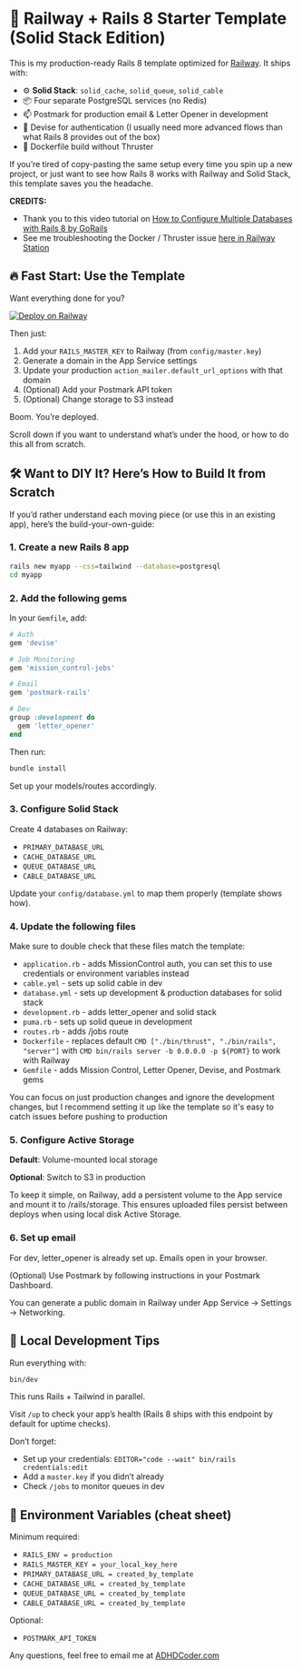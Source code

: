 # 🚂 Railway + Rails 8 Starter Template (Solid Stack Edition)

This is my production-ready Rails 8 template optimized for [Railway](https://railway.app). It ships with:

* ⚙️ **Solid Stack**: `solid_cache`, `solid_queue`, `solid_cable`
* 📦 Four separate PostgreSQL services (no Redis)
* 📫 Postmark for production email & Letter Opener in development
* 🔐 Devise for authentication (I usually need more advanced flows than what Rails 8 provides out of the box)
* 🐳 Dockerfile build without Thruster

If you’re tired of copy-pasting the same setup every time you spin up a new project, or just want to see how Rails 8 works with Railway and Solid Stack, this template saves you the headache.

**CREDITS:**
* Thank you to this video tutorial on [How to Configure Multiple Databases with Rails 8 by GoRails](https://youtu.be/aOsffm22T8I?si=wU3Le7Yr11ElfZ4I)
* See me troubleshooting the Docker / Thruster issue [here in Railway Station](https://station.railway.com/questions/rails-8-app-successful-deploy-but-contai-28123617)


## 🔥 Fast Start: Use the Template

Want everything done for you?

[![Deploy on Railway](https://railway.com/button.svg)](https://railway.com/deploy/z3hsm9?referralCode=oePuom)

Then just:

1. Add your `RAILS_MASTER_KEY` to Railway (from `config/master.key`)
2. Generate a domain in the App Service settings
3. Update your production `action_mailer.default_url_options` with that domain
4. (Optional) Add your Postmark API token
5. (Optional) Change storage to S3 instead

Boom. You’re deployed.

Scroll down if you want to understand what’s under the hood, or how to do this all from scratch.


## 🛠 Want to DIY It? Here’s How to Build It from Scratch

If you’d rather understand each moving piece (or use this in an existing app), here’s the build-your-own-guide:

### 1. Create a new Rails 8 app

```bash
rails new myapp --css=tailwind --database=postgresql
cd myapp
```

### 2. Add the following gems

In your `Gemfile`, add:

```ruby
# Auth
gem 'devise'

# Job Monitoring
gem 'mission_control-jobs'

# Email
gem 'postmark-rails'

# Dev
group :development do
  gem 'letter_opener'
end
```

Then run:

```bash
bundle install
```

Set up your models/routes accordingly.

### 3. Configure Solid Stack

Create 4 databases on Railway:

* `PRIMARY_DATABASE_URL`
* `CACHE_DATABASE_URL`
* `QUEUE_DATABASE_URL`
* `CABLE_DATABASE_URL`

Update your `config/database.yml` to map them properly (template shows how).

### 4. Update the following files

Make sure to double check that these files match the template: 

* `application.rb` - adds MissionControl auth, you can set this to use credentials or environment variables instead
* `cable.yml` - sets up solid cable in dev
* `database.yml` - sets up development & production databases for solid stack
* `development.rb` - adds letter_opener and solid stack
* `puma.rb` - sets up solid queue in development
* `routes.rb` - adds /jobs route
* `Dockerfile` - replaces default `CMD ["./bin/thrust", "./bin/rails", "server"]` with `CMD bin/rails server -b 0.0.0.0 -p ${PORT}` to work with Railway
* `Gemfile` - adds Mission Control, Letter Opener, Devise, and Postmark gems

You can focus on just production changes and ignore the development changes, but I recommend setting it up like the template so it's easy to catch issues before pushing to production

### 5. Configure Active Storage

**Default**: Volume-mounted local storage

**Optional**: Switch to S3 in production

To keep it simple, on Railway, add a persistent volume to the App service and mount it to /rails/storage. This ensures uploaded files persist between deploys when using local disk Active Storage.

### 6. Set up email

For dev, letter_opener is already set up. Emails open in your browser.

(Optional) Use Postmark by following instructions in your Postmark Dashboard.

You can generate a public domain in Railway under App Service → Settings → Networking.

## 🧪 Local Development Tips

Run everything with:

```bash
bin/dev
```

This runs Rails + Tailwind in parallel.

Visit `/up` to check your app’s health (Rails 8 ships with this endpoint by default for uptime checks).

Don’t forget:

* Set up your credentials: `EDITOR="code --wait" bin/rails credentials:edit`
* Add a `master.key` if you didn’t already
* Check `/jobs` to monitor queues in dev

## 🧾 Environment Variables (cheat sheet)

Minimum required:

* `RAILS_ENV = production`
* `RAILS_MASTER_KEY = your_local_key_here`
* `PRIMARY_DATABASE_URL = created_by_template`
* `CACHE_DATABASE_URL = created_by_template`
* `QUEUE_DATABASE_URL = created_by_template`
* `CABLE_DATABASE_URL = created_by_template`

Optional:

* `POSTMARK_API_TOKEN`

Any questions, feel free to email me at [ADHDCoder.com](https://www.adhdcoder.com/)